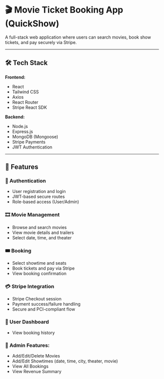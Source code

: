 # 🎬 Movie Ticket Booking App (QuickShow)

A full-stack web application where users can search movies, book show tickets, and pay securely via Stripe.

---

## 🛠️ Tech Stack

**Frontend:**
- React
- Tailwind CSS
- Axios
- React Router
- Stripe React SDK

**Backend:**
- Node.js
- Express.js
- MongoDB (Mongoose)
- Stripe Payments
- JWT Authentication

---

## 🚀 Features

### 🔐 Authentication
- User registration and login
- JWT-based secure routes
- Role-based access (User/Admin)

### 🎞️ Movie Management
- Browse and search movies
- View movie details and trailers
- Select date, time, and theater

### 🎟️ Booking
- Select showtime and seats
- Book tickets and pay via Stripe
- View booking confirmation

### 💳 Stripe Integration
- Stripe Checkout session
- Payment success/failure handling
- Secure and PCI-compliant flow

### 📁 User Dashboard
- View booking history

### 👑 Admin Features:
- Add/Edit/Delete Movies
- Add/Edit Showtimes (date, time, city, theater, movie)
- View All Bookings
- View Revenue Summary 
